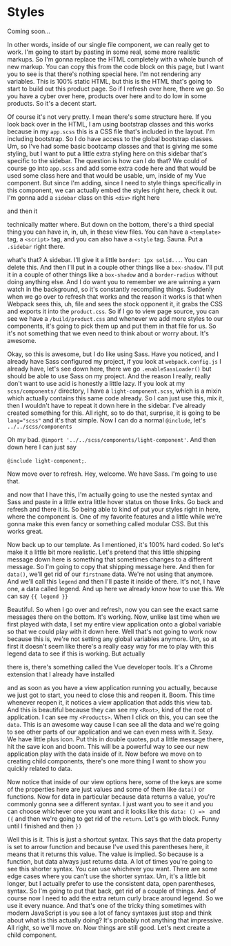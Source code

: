 # Styles

Coming soon...

In other words, inside of our single file component, we can really get to work. I'm
going to start by pasting in some real, some more realistic markups. So I'm gonna
replace the HTML completely with a whole bunch of new markup. You can copy this from
the code block on this page, but I want you to see is that there's nothing special
here. I'm not rendering any variables. This is 100% static HTML, but this is the HTML
that's going to start to build out this product page. So if I refresh over here,
there we go. So you have a cyber over here, products over here and to do low in some
products. So it's a decent start.

Of course it's not very pretty. I mean there's some structure here. If you look back
over in the HTML, I am using bootstrap classes and this works because in my `app.scss`
this is a CSS file that's included in the layout. I'm including bootstrap. So I
do have access to the global bootstrap classes. Um, so I've had some basic bootcamp
classes and that is giving me some styling, but I want to put a little extra styling
here on this sidebar that's specific to the sidebar. The question is how can I do
that? We could of course go into `app.scss` and add some extra code here and that
would be used some class here and that would be usable, um, inside of my Vue
component. But since I'm adding, since I need to style things specifically in this
component, we can actually embed the styles right here, check it out. I'm gonna add a
`sidebar` class on this `<div>` right here

and then it

technically matter where. But down on the bottom, there's a third special thing you
can have in, in, uh, in these view files. You can have a `<template>` tag, a `<script>` tag,
and you can also have a `<style` tag. Sauna. Put a `.sidebar` right there.

what's that? A sidebar. I'll give it a little `border: 1px solid...`. You can delete
this. And then I'll put in a couple other things like a `box-shadow`. I'll put it in a
couple of other things like a `box-shadow` and a `border-radius` without doing anything
else. And I do want you to remember we are winning a yarn watch in the background, so
it's constantly recompiling things. Suddenly when we go over to refresh that works
and the reason it works is that when Webpack sees this, uh, file and sees the stock
opponent it, it grabs the CSS and exports it into the `product.css`. So if I go to
view page source, you can see we have a `/build/product.css` and whenever we add more
styles to our components, it's going to pick them up and put them in that file for
us. So it's not something that we even need to think about or worry about. It's
awesome.

Okay, so this is awesome, but I do like using Sass. Have you noticed, and I already
have Sass configured my project, if you look at `webpack.config.js` I already
have, let's see down here, there we go `.enableSassLoader()` but should be able to use
Sass on my project. And the reason I really, really don't want to use acid is
honestly a little lazy. If you look at my `scss/components/` directory, I have a 
`light-component.scss`, which is a mixin which actually contains this same code already. So I can
just use this, mix it, then I wouldn't have to repeat it down here in the sidebar.
I've already created something for this. All right, so to do that, surprise, it is
going to be `lang="scss"` and it's that simple. Now I can do a normal `@include`,
let's `../../scss/components`

 Oh my bad. `@import '../../scss/components/light-component'`. And
then down here I can just say

`@include light-component;`.

Now move over to refresh. Hey, welcome. We have Sass. I'm going to use that.

and now that I have this, I'm actually going to use the nested syntax and Sass and
paste in a little extra little hover status on those links. Go back and refresh and
there it is. So being able to kind of put your styles right in here, where the
component is. One of my favorite features and a little while we're gonna make this
even fancy or something called modular CSS. But this works great.

Now back up to our template. As I mentioned, it's 100% hard coded. So let's make it a
little bit more realistic. Let's pretend that this little shipping message down here
is something that sometimes changes to a different message. So I'm going to copy that
shipping message here. And then for `data()`, we'll get rid of our `firstname` data. We're
not using that anymore. And we'll call this `legend` and then I'll paste it inside of
there. It's not, I have one, a data called legend. And up here we already know how to
use this. We can say `{{ legend }}`

Beautiful. So when I go over and refresh, now you can see the exact same messages
there on the bottom. It's working. Now, unlike last time when we first played with
data, I set my entire view application onto a global variable so that we could play
with it down here. Well that's not going to work now because this is, we're not
setting any global variables anymore. Um, so at first it doesn't seem like there's a
really easy way for me to play with this legend data to see if this is working. But
actually

there is, there's something called the Vue developer tools. It's a Chrome extension
that I already have installed

and as soon as you have a view application running you actually, because we just got
to start, you need to close this and reopen it. Boom. This time whenever reopen it,
it notices a view application that adds this view tab. And this is beautiful because
they can see my `<Root>`, kind of the root of application. I can see my `<Products>`. When
I click on this, you can see the `data`. This is an awesome way cause I can see all the
data and we're going to see other parts of our application and we can even mess with
it. Sexy. We have little plus icon. Put this in double quotes, put a little message
there, hit the save icon and boom. This will be a powerful way to see our new
application play with the data inside of it. Now before we move on to creating child
components, there's one more thing I want to show you quickly related to data.

Now notice that inside of our view options here, some of the keys are some of the
properties here are just values and some of them like `data()` or functions. Now for data
in particular because data returns a value, you're commonly gonna see a different
syntax. I just want you to see it and you can choose whichever one you want and it
looks like this `data: () => ` and `({` and then we're going to get rid of the `return`.
Let's go with block. Funny until I finished and then `})`

Well this is it. This is just a shortcut syntax. This says that the data property is
set to arrow function and because I've used this parentheses here, it means that it
returns this value. The value is implied. So because is a function, but data always
just returns data. A lot of times you're going to see this shorter syntax. You can
use whichever you want. There are some edge cases where you can't use the shorter
syntax. Um, it's a little bit longer, but I actually prefer to use the consistent
data, open parentheses, syntax. So I'm going to put that back, get rid of a couple of
things. And of course now I need to add the extra return curly brace around legend.
So we use it every nuance. And that's one of the tricky thing sometimes with modern
JavaScript is you see a lot of fancy syntaxes just stop and think about what is this
actually doing? It's probably not anything that impressive. All right, so we'll move
on. Now things are still good. Let's next create a child component.

